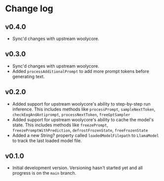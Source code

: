 # Change log

## v0.4.0

- Sync'd changes with upstream woolycore.


## v0.3.0

- Sync'd changes with upstream woolycore.
- Added `processAdditionalPrompt` to add more prompt tokens before generating text.


## v0.2.0

- Added support for upstream woolycore's ability to step-by-step run inference. This includes methods like
    `processPrompt`, `sampleNextToken`, `checkEogAndAntiprompt`, `processNextToken`, `freeGptSampler`
- Added support for upstream woolycore's ability to cache the model's state. This includes methods like
    `freezePrompt`, `freezePromptWithPrediction`, `defrostFrozenState`, `freeFrozenState`
- Added a new String? property called `loadedModelFilepath` to `LlamaModel` to track the last loaded model file.


## v0.1.0

- Initial development version. Versioning hasn't started yet and all progress is on the `main` branch.
